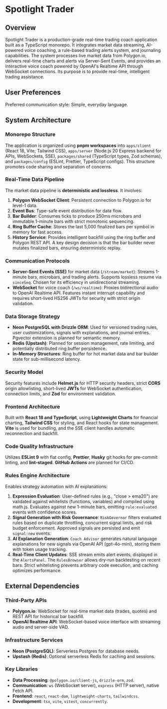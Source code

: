 # Spotlight Trader

## Overview

Spotlight Trader is a production-grade real-time trading coach application built as a TypeScript monorepo. It integrates market data streaming, AI-powered voice coaching, a rule-based trading alerts system, and journaling capabilities. The system processes live market data from Polygon.io, delivers real-time charts and alerts via Server-Sent Events, and provides an interactive voice coach powered by OpenAI's Realtime API through WebSocket connections. Its purpose is to provide real-time, intelligent trading assistance.

## User Preferences

Preferred communication style: Simple, everyday language.

## System Architecture

### Monorepo Structure

The application is organized using **pnpm workspaces** into `apps/client` (React 18, Vite, Tailwind CSS), `apps/server` (Node.js 20 Express backend for APIs, WebSockets, SSE), `packages/shared` (TypeScript types, Zod schemas), and `packages/config` (ESLint, Prettier, TypeScript configs). This structure promotes code sharing and separation of concerns.

### Real-Time Data Pipeline

The market data pipeline is **deterministic and lossless**. It involves:
1.  **Polygon WebSocket Client**: Persistent connection to Polygon.io for level-1 data.
2.  **Event Bus**: Type-safe event distribution for data flow.
3.  **Bar Builder**: Consumes ticks to produce 250ms microbars and immutable 1-minute bars with strict monotonic sequencing.
4.  **Ring Buffer Cache**: Stores the last 5,000 finalized bars per symbol in memory for fast access.
5.  **History Service**: Provides intelligent backfill using the ring buffer and Polygon REST API.
A key design decision is that the bar builder never mutates finalized bars, ensuring deterministic replay.

### Communication Protocols

-   **Server-Sent Events (SSE)** for market data (`/stream/market`): Streams 1-minute bars, microbars, and trading alerts. Supports lossless resume via `sinceSeq`. Chosen for its efficiency in unidirectional streaming.
-   **WebSocket** for voice coach (`/ws/realtime`): Proxies bidirectional audio to OpenAI Realtime API. Features instant interrupt capability and requires short-lived HS256 JWTs for security with strict origin validation.

### Data Storage Strategy

-   **Neon PostgreSQL with Drizzle ORM**: Used for versioned trading rules, user customizations, signals with explanations, and journal entries. Pgvector extension is planned for semantic memory.
-   **Redis (Upstash)**: Planned for session management, rate limiting, and potentially distributed ring buffer persistence.
-   **In-Memory Structures**: Ring buffer for hot market data and bar builder state for sub-millisecond latency.

### Security Model

Security features include **Helmet.js** for HTTP security headers, strict **CORS** origin allowlisting, short-lived **JWTs** for WebSocket authentication, connection limits, and **Zod** for environment validation.

### Frontend Architecture

Built with **React 18 and TypeScript**, using **Lightweight Charts** for financial charting, **Tailwind CSS** for styling, and React hooks for state management. **Vite** is used for bundling, and the SSE client handles automatic reconnection and backfill.

### Code Quality Infrastructure

Utilizes **ESLint 9** with flat config, **Prettier**, **Husky** git hooks for pre-commit linting, and **lint-staged**. **GitHub Actions** are planned for CI/CD.

### Rules Engine Architecture

Enables strategy automation with AI explanations:
1.  **Expression Evaluation**: User-defined rules (e.g., "close > ema20") are validated against whitelists (functions, variables) and compiled using math.js. Evaluates against new 1-minute bars, emitting `rule:evaluated` events with confidence scores.
2.  **Signal Generation with Risk Governance**: `RiskGovernor` filters evaluated rules based on duplicate throttling, concurrent signal limits, and risk budget enforcement. Approved signals are persisted and emit `signal:new` events.
3.  **AI Explanation Generation**: `Coach Advisor` generates natural language explanations for new signals via OpenAI API (gpt-4o-mini), storing them with token usage tracking.
4.  **Real-Time Client Updates**: SSE stream emits alert events, displayed in the `AlertsPanel`. The `RulesBrowser` allows dry-run backtesting on recent bars. Strict whitelisting prevents arbitrary code execution, and caching optimizes performance.

## External Dependencies

### Third-Party APIs

-   **Polygon.io**: WebSocket for real-time market data (trades, quotes) and REST API for historical bar backfill.
-   **OpenAI Realtime API**: WebSocket-based voice interface with streaming audio and server-side VAD.

### Infrastructure Services

-   **Neon (PostgreSQL)**: Serverless Postgres for database needs.
-   **Upstash (Redis)**: Optional serverless Redis for caching and sessions.

### Key Libraries

-   **Data Processing**: `@polygon.io/client-js`, `drizzle-orm`, `zod`.
-   **Communication**: `ws` (WebSocket server), `express` (HTTP server), native Fetch API.
-   **Frontend**: `react`, `react-dom`, `lightweight-charts`, `tailwindcss`.
-   **Development**: `tsx`, `vite`, `vitest`, `concurrently`.